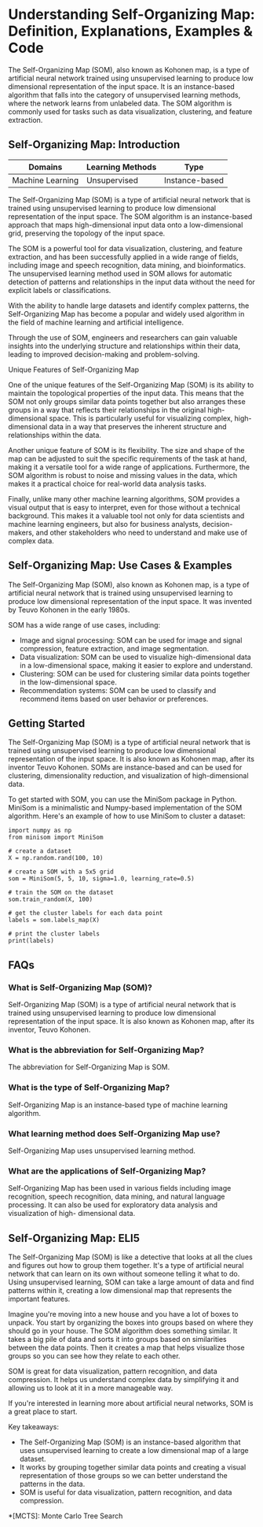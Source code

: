 # Understanding Self-Organizing Map: Definition, Explanations, Examples & Code

The Self-Organizing Map (SOM), also known as Kohonen map, is a type of
artificial neural network trained using unsupervised learning to produce low
dimensional representation of the input space. It is an instance-based
algorithm that falls into the category of unsupervised learning methods, where
the network learns from unlabeled data. The SOM algorithm is commonly used for
tasks such as data visualization, clustering, and feature extraction.

## Self-Organizing Map: Introduction

Domains | Learning Methods | Type  
---|---|---  
Machine Learning | Unsupervised | Instance-based  
  
The Self-Organizing Map (SOM) is a type of artificial neural network that is
trained using unsupervised learning to produce low dimensional representation
of the input space. The SOM algorithm is an instance-based approach that maps
high-dimensional input data onto a low-dimensional grid, preserving the
topology of the input space.

The SOM is a powerful tool for data visualization, clustering, and feature
extraction, and has been successfully applied in a wide range of fields,
including image and speech recognition, data mining, and bioinformatics. The
unsupervised learning method used in SOM allows for automatic detection of
patterns and relationships in the input data without the need for explicit
labels or classifications.

With the ability to handle large datasets and identify complex patterns, the
Self-Organizing Map has become a popular and widely used algorithm in the
field of machine learning and artificial intelligence.

Through the use of SOM, engineers and researchers can gain valuable insights
into the underlying structure and relationships within their data, leading to
improved decision-making and problem-solving.

Unique Features of Self-Organizing Map

One of the unique features of the Self-Organizing Map (SOM) is its ability to maintain the topological properties of the input data. This means that the SOM not only groups similar data points together but also arranges these groups in a way that reflects their relationships in the original high-dimensional space. This is particularly useful for visualizing complex, high-dimensional data in a way that preserves the inherent structure and relationships within the data.

Another unique feature of SOM is its flexibility. The size and shape of the map can be adjusted to suit the specific requirements of the task at hand, making it a versatile tool for a wide range of applications. Furthermore, the SOM algorithm is robust to noise and missing values in the data, which makes it a practical choice for real-world data analysis tasks.

Finally, unlike many other machine learning algorithms, SOM provides a visual output that is easy to interpret, even for those without a technical background. This makes it a valuable tool not only for data scientists and machine learning engineers, but also for business analysts, decision-makers, and other stakeholders who need to understand and make use of complex data.

## Self-Organizing Map: Use Cases & Examples

The Self-Organizing Map (SOM), also known as Kohonen map, is a type of
artificial neural network that is trained using unsupervised learning to
produce low dimensional representation of the input space. It was invented by
Teuvo Kohonen in the early 1980s.

SOM has a wide range of use cases, including:

  * Image and signal processing: SOM can be used for image and signal compression, feature extraction, and image segmentation.
  * Data visualization: SOM can be used to visualize high-dimensional data in a low-dimensional space, making it easier to explore and understand.
  * Clustering: SOM can be used for clustering similar data points together in the low-dimensional space.
  * Recommendation systems: SOM can be used to classify and recommend items based on user behavior or preferences.

## Getting Started

The Self-Organizing Map (SOM) is a type of artificial neural network that is
trained using unsupervised learning to produce low dimensional representation
of the input space. It is also known as Kohonen map, after its inventor Teuvo
Kohonen. SOMs are instance-based and can be used for clustering,
dimensionality reduction, and visualization of high-dimensional data.

To get started with SOM, you can use the MiniSom package in Python. MiniSom is
a minimalistic and Numpy-based implementation of the SOM algorithm. Here's an
example of how to use MiniSom to cluster a dataset:

    
    
    
    import numpy as np
    from minisom import MiniSom
    
    # create a dataset
    X = np.random.rand(100, 10)
    
    # create a SOM with a 5x5 grid
    som = MiniSom(5, 5, 10, sigma=1.0, learning_rate=0.5)
    
    # train the SOM on the dataset
    som.train_random(X, 100)
    
    # get the cluster labels for each data point
    labels = som.labels_map(X)
    
    # print the cluster labels
    print(labels)
    
    

## FAQs

### What is Self-Organizing Map (SOM)?

Self-Organizing Map (SOM) is a type of artificial neural network that is
trained using unsupervised learning to produce low dimensional representation
of the input space. It is also known as Kohonen map, after its inventor, Teuvo
Kohonen.

### What is the abbreviation for Self-Organizing Map?

The abbreviation for Self-Organizing Map is SOM.

### What is the type of Self-Organizing Map?

Self-Organizing Map is an instance-based type of machine learning algorithm.

### What learning method does Self-Organizing Map use?

Self-Organizing Map uses unsupervised learning method.

### What are the applications of Self-Organizing Map?

Self-Organizing Map has been used in various fields including image
recognition, speech recognition, data mining, and natural language processing.
It can also be used for exploratory data analysis and visualization of high-
dimensional data.

## Self-Organizing Map: ELI5

The Self-Organizing Map (SOM) is like a detective that looks at all the clues
and figures out how to group them together. It's a type of artificial neural
network that can learn on its own without someone telling it what to do. Using
unsupervised learning, SOM can take a large amount of data and find patterns
within it, creating a low dimensional map that represents the important
features.

Imagine you're moving into a new house and you have a lot of boxes to unpack.
You start by organizing the boxes into groups based on where they should go in
your house. The SOM algorithm does something similar. It takes a big pile of
data and sorts it into groups based on similarities between the data points.
Then it creates a map that helps visualize those groups so you can see how
they relate to each other.

SOM is great for data visualization, pattern recognition, and data
compression. It helps us understand complex data by simplifying it and
allowing us to look at it in a more manageable way.

If you're interested in learning more about artificial neural networks, SOM is
a great place to start.

Key takeaways:

  * The Self-Organizing Map (SOM) is an instance-based algorithm that uses unsupervised learning to create a low dimensional map of a large dataset.
  * It works by grouping together similar data points and creating a visual representation of those groups so we can better understand the patterns in the data. 
  * SOM is useful for data visualization, pattern recognition, and data compression.

  *[MCTS]: Monte Carlo Tree Search
